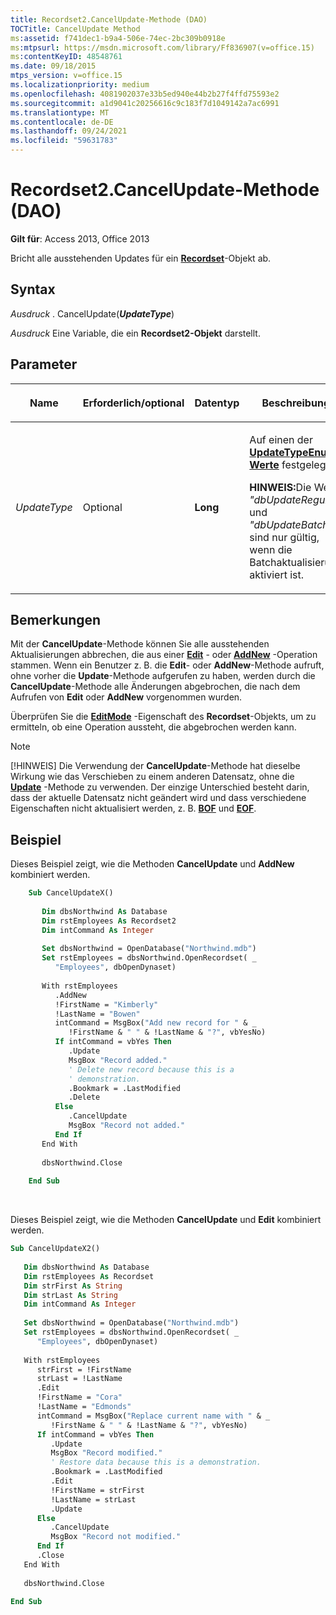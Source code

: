 ```yaml
---
title: Recordset2.CancelUpdate-Methode (DAO)
TOCTitle: CancelUpdate Method
ms:assetid: f741dec1-b9a4-506e-74ec-2bc309b0918e
ms:mtpsurl: https://msdn.microsoft.com/library/Ff836907(v=office.15)
ms:contentKeyID: 48548761
ms.date: 09/18/2015
mtps_version: v=office.15
ms.localizationpriority: medium
ms.openlocfilehash: 4081902037e33b5ed940e44b2b27f4ffd75593e2
ms.sourcegitcommit: a1d9041c20256616c9c183f7d1049142a7ac6991
ms.translationtype: MT
ms.contentlocale: de-DE
ms.lasthandoff: 09/24/2021
ms.locfileid: "59631783"
---
```

# <a name="recordset2cancelupdate-method-dao"></a>Recordset2.CancelUpdate-Methode (DAO)

**Gilt für**: Access 2013, Office 2013

Bricht alle ausstehenden Updates für ein **[Recordset](recordset-object-dao.md)**-Objekt ab.

## <a name="syntax"></a>Syntax

*Ausdruck* . CancelUpdate(***UpdateType***)

*Ausdruck* Eine Variable, die ein **Recordset2-Objekt** darstellt.

## <a name="parameters"></a>Parameter

<table>
<colgroup>
<col style="width: 25%" />
<col style="width: 25%" />
<col style="width: 25%" />
<col style="width: 25%" />
</colgroup>
<thead>
<tr class="header">
<th><p>Name</p></th>
<th><p>Erforderlich/optional</p></th>
<th><p>Datentyp</p></th>
<th><p>Beschreibung</p></th>
</tr>
</thead>
<tbody>
<tr class="odd">
<td><p><em>UpdateType</em></p></td>
<td><p>Optional</p></td>
<td><p><strong>Long</strong></p></td>
<td><p>Auf einen der <strong><a href="updatetypeenum-enumeration-dao.md">UpdateTypeEnum-Werte</a></strong> festgelegt.</p><p><strong>HINWEIS:</strong>Die Werte <EM>"dbUpdateRegular"</EM> und <EM>"dbUpdateBatch"</EM> sind nur gültig, wenn die Batchaktualisierung aktiviert ist.</p>
</td>
</tr>
</tbody>
</table>


## <a name="remarks"></a>Bemerkungen

Mit der **CancelUpdate**-Methode können Sie alle ausstehenden Aktualisierungen abbrechen, die aus einer **[Edit](recordset2-edit-method-dao.md)** - oder **[AddNew](recordset2-addnew-method-dao.md)** -Operation stammen. Wenn ein Benutzer z. B. die **Edit**- oder **AddNew**-Methode aufruft, ohne vorher die **Update**-Methode aufgerufen zu haben, werden durch die **CancelUpdate**-Methode alle Änderungen abgebrochen, die nach dem Aufrufen von **Edit** oder **AddNew** vorgenommen wurden.

Überprüfen Sie die **[EditMode](recordset2-editmode-property-dao.md)** -Eigenschaft des **Recordset**-Objekts, um zu ermitteln, ob eine Operation aussteht, die abgebrochen werden kann.

> [!NOTE]
> [!HINWEIS] Die Verwendung der **CancelUpdate**-Methode hat dieselbe Wirkung wie das Verschieben zu einem anderen Datensatz, ohne die **[Update](recordset2-update-method-dao.md)** -Methode zu verwenden. Der einzige Unterschied besteht darin, dass der aktuelle Datensatz nicht geändert wird und dass verschiedene Eigenschaften nicht aktualisiert werden, z. B. **[BOF](recordset2-bof-property-dao.md)** und **[EOF](recordset2-eof-property-dao.md)**.

## <a name="example"></a>Beispiel

Dieses Beispiel zeigt, wie die Methoden **CancelUpdate** und **AddNew** kombiniert werden.

```vb
    Sub CancelUpdateX() 
     
       Dim dbsNorthwind As Database 
       Dim rstEmployees As Recordset2 
       Dim intCommand As Integer 
     
       Set dbsNorthwind = OpenDatabase("Northwind.mdb") 
       Set rstEmployees = dbsNorthwind.OpenRecordset( _ 
          "Employees", dbOpenDynaset) 
     
       With rstEmployees 
          .AddNew 
          !FirstName = "Kimberly" 
          !LastName = "Bowen" 
          intCommand = MsgBox("Add new record for " & _ 
             !FirstName & " " & !LastName & "?", vbYesNo) 
          If intCommand = vbYes Then 
             .Update 
             MsgBox "Record added." 
             ' Delete new record because this is a  
             ' demonstration. 
             .Bookmark = .LastModified 
             .Delete 
          Else 
             .CancelUpdate 
             MsgBox "Record not added." 
          End If 
       End With 
     
       dbsNorthwind.Close 
     
    End Sub 
```

<br/>

Dieses Beispiel zeigt, wie die Methoden **CancelUpdate** und **Edit** kombiniert werden.

```vb
Sub CancelUpdateX2() 
 
   Dim dbsNorthwind As Database 
   Dim rstEmployees As Recordset 
   Dim strFirst As String 
   Dim strLast As String 
   Dim intCommand As Integer 
 
   Set dbsNorthwind = OpenDatabase("Northwind.mdb") 
   Set rstEmployees = dbsNorthwind.OpenRecordset( _ 
      "Employees", dbOpenDynaset) 
 
   With rstEmployees 
      strFirst = !FirstName 
      strLast = !LastName 
      .Edit 
      !FirstName = "Cora" 
      !LastName = "Edmonds" 
      intCommand = MsgBox("Replace current name with " & _ 
         !FirstName & " " & !LastName & "?", vbYesNo) 
      If intCommand = vbYes Then 
         .Update 
         MsgBox "Record modified." 
         ' Restore data because this is a demonstration. 
         .Bookmark = .LastModified 
         .Edit 
         !FirstName = strFirst 
         !LastName = strLast 
         .Update 
      Else 
         .CancelUpdate 
         MsgBox "Record not modified." 
      End If 
      .Close 
   End With 
 
   dbsNorthwind.Close 
 
End Sub 
 
```

